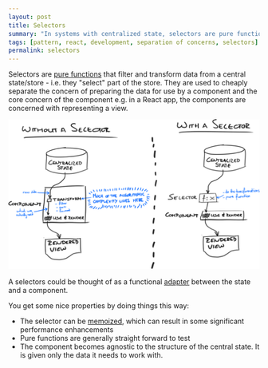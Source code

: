 ```yaml
---
layout: post
title: Selectors
summary: "In systems with centralized state, selectors are pure functions that deal with filtering and transforming data so that components don't have to."
tags: [pattern, react, development, separation of concerns, selectors]
permalink: selectors
---
```


Selectors are [pure functions](https://en.wikipedia.org/wiki/Pure_function) that filter and transform data from a central state/store - i.e. they "select" part of the store. They are used to cheaply separate the concern of preparing the data for use by a component and the core concern of the component e.g. in a React app, the components are concerned with representing a view.

![](/assets/selectors.svg)

A selectors could be thought of as a functional [adapter](https://sourcemaking.com/design_patterns/adapter) between the state and a component.

You get some nice properties by doing things this way:

-   The selector can be [memoized](https://stackoverflow.com/a/6469470), which can result in some significant performance enhancements
-   Pure functions are generally straight forward to test
-   The component becomes agnostic to the structure of the central state. It is given only the data it needs to work with.
